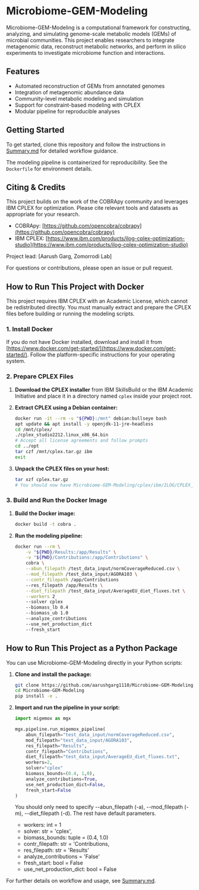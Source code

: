 # Microbiome-GEM-Modeling

Microbiome-GEM-Modeling is a computational framework for constructing, analyzing, and simulating genome-scale metabolic models (GEMs) of microbial communities. This project enables researchers to integrate metagenomic data, reconstruct metabolic networks, and perform in silico experiments to investigate microbiome function and interactions.

## Features

- Automated reconstruction of GEMs from annotated genomes
- Integration of metagenomic abundance data
- Community-level metabolic modeling and simulation
- Support for constraint-based modeling with CPLEX
- Modular pipeline for reproducible analyses

## Getting Started

To get started, clone this repository and follow the instructions in [Summary.md](./Summary.md) for detailed workflow guidance.

The modeling pipeline is containerized for reproducibility. See the `Dockerfile` for environment details.

## Citing & Credits

This project builds on the work of the COBRApy community and leverages IBM CPLEX for optimization. Please cite relevant tools and datasets as appropriate for your research.

- COBRApy: [https://github.com/opencobra/cobrapy](https://github.com/opencobra/cobrapy)
- IBM CPLEX: [https://www.ibm.com/products/ilog-cplex-optimization-studio](https://www.ibm.com/products/ilog-cplex-optimization-studio)

Project lead: [Aarush Garg, Zomorrodi Lab]

For questions or contributions, please open an issue or pull request.

## How to Run This Project with Docker

This project requires IBM CPLEX with an Academic License, which cannot be redistributed directly. You must manually extract and prepare the CPLEX files before building or running the modeling scripts.

### 1. Install Docker

If you do not have Docker installed, download and install it from [https://www.docker.com/get-started/](https://www.docker.com/get-started/). Follow the platform-specific instructions for your operating system.

### 2. Prepare CPLEX Files

1. **Download the CPLEX installer** from IBM SkillsBuild or the IBM Academic Initiative and place it in a directory named `cplex` inside your project root.

2. **Extract CPLEX using a Debian container:**
    ```bash
    docker run -it --rm -v "${PWD}:/mnt" debian:bullseye bash
    apt update && apt install -y openjdk-11-jre-headless
    cd /mnt/cplex/
    ./cplex_studio2212.linux_x86_64.bin
    # Accept all license agreements and follow prompts
    cd ../opt
    tar czf /mnt/cplex.tar.gz ibm
    exit
    ```

3. **Unpack the CPLEX files on your host:**
    ```bash
    tar xzf cplex.tar.gz
    # You should now have Microbiome-GEM-Modeling/cplex/ibm/ILOG/CPLEX_Studio2212
    ```

### 3. Build and Run the Docker Image

1. **Build the Docker image:**
    ```bash
    docker build -t cobra .
    ```

2. **Run the modeling pipeline:**
    ```bash
    docker run --rm \
        -v "${PWD}/Results:/app/Results" \
        -v "${PWD}/Contributions:/app/Contributions" \
        cobra \
        --abun_filepath /test_data_input/normCoverageReduced.csv \
        --mod_filepath /test_data_input/AGORA103 \
        --contr_filepath /app/Contributions
        --res_filepath /app/Results \
        --diet_filepath /test_data_input/AverageEU_diet_fluxes.txt \
        --workers 2
        --solver cplex
        --biomass_lb 0.4
        --biomass_ub 1.0
        --analyze_contributions
        --use_net_production_dict
        --fresh_start
    ```
    

## How to Run This Project as a Python Package

You can use Microbiome-GEM-Modeling directly in your Python scripts:

1. **Clone and install the package:**
    ```bash
    git clone https://github.com/aarushgarg1110/Microbiome-GEM-Modeling.git
    cd Microbiome-GEM-Modeling
    pip install -e .
    ```

2. **Import and run the pipeline in your script:**
    ```python
    import migemox as mgx

    mgx.pipeline.run_migemox_pipeline(
        abun_filepath="test_data_input/normCoverageReduced.csv",
        mod_filepath="test_data_input/AGORA103",
        res_filepath="Results",
        contr_filepath="Contributions",
        diet_filepath="test_data_input/AverageEU_diet_fluxes.txt",
        workers=2,
        solver="cplex"
        biomass_bounds=(0.4, 1,0),
        analyze_contributions=True,
        use_net_production_dict=False,
        fresh_start=False
    )
    ```
    You should only need to specify --abun_filepath (-a), --mod_filepath (-m), --diet_filepath (-d). The rest have default parameters.
    -  workers: int = 1
    -  solver: str = 'cplex',
    -  biomass_bounds: tuple = (0.4, 1.0)
    -  contr_filepath: str = 'Contributions,
    -  res_filepath: str = 'Results'
    -  analyze_contributions = 'False'
    -  fresh_start: bool = False
    -  use_net_production_dict: bool = False
   
For further details on workflow and usage, see [Summary.md](./Summary.md).



